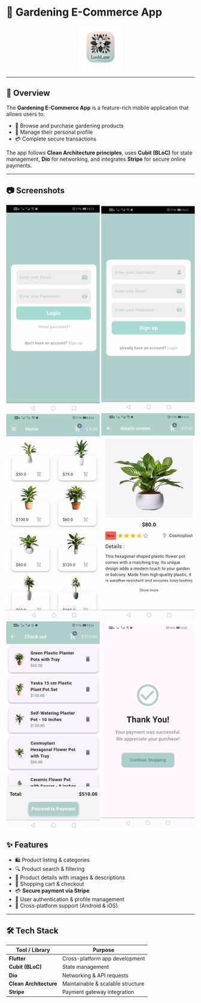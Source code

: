 # 🌱 **Gardening E-Commerce App**

<p align="center">
  <!-- ضع صورة اللوجو هنا -->
  <img src="assets\images\LushLaneAppIcon.png" alt="App Logo" width="120">
</p>

---

## 📌 **Overview**
The **Gardening E-Commerce App** is a feature-rich mobile application that allows users to:
- 🌿 Browse and purchase gardening products
- 👤 Manage their personal profile
- 💳 Complete secure transactions

The app follows **Clean Architecture principles**, uses **Cubit (BLoC)** for state management, **Dio** for networking, and integrates **Stripe** for secure online payments.

---

## 📷 Screenshots

<p align="center">
  <img src="assets\images\login.png" alt="Login Screen" width="250">
  <img src="assets\images\sign_up.png" alt="Signup Screen " width="250">
  <img src="assets\images\home.png" alt="Home Screen" width="250">
  <img src="assets\images\detalails.png" alt="Details Screen" width="250">
  <img src="assets\images\checkout.png" alt="Checkout Screen" width="250">
  <img src="assets\images\thank_you.png" alt="Thank you Screen" width="250">
</p>

## ✨ **Features**
- 🛍 Product listing & categories  
- 🔍 Product search & filtering  
- 📄 Product details with images & descriptions  
- 🛒 Shopping cart & checkout  
- 💳 **Secure payment via Stripe**  
- 👤 User authentication & profile management  
- 📱 Cross-platform support (Android & iOS)  

---

## 🛠 **Tech Stack**
| Tool / Library         | Purpose |
|------------------------|---------|
| **Flutter**            | Cross-platform app development |
| **Cubit (BLoC)**        | State management |
| **Dio**                | Networking & API requests |
| **Clean Architecture** | Maintainable & scalable structure |
| **Stripe**             | Payment gateway integration |



